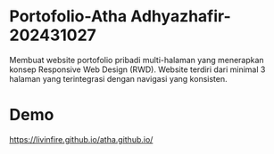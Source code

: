 # Portofolio-Atha Adhyazhafir-202431027

Membuat website portofolio pribadi multi-halaman yang menerapkan konsep Responsive Web Design (RWD). Website terdiri dari minimal 3 halaman yang terintegrasi dengan navigasi yang konsisten.


# Demo

https://livinfire.github.io/atha.github.io/
